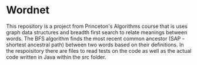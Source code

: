 # Wordnet

This repository is a project from Princeton's Algorithms course that is uses graph data structures and breadth first search to relate meanings between words. The BFS algorithm finds the most recent common ancestor (SAP - shortest ancestral path) between two words based on their definitions. In the respoisitory there are files to read tests on the code as well as the actual code written in Java within the src folder.
